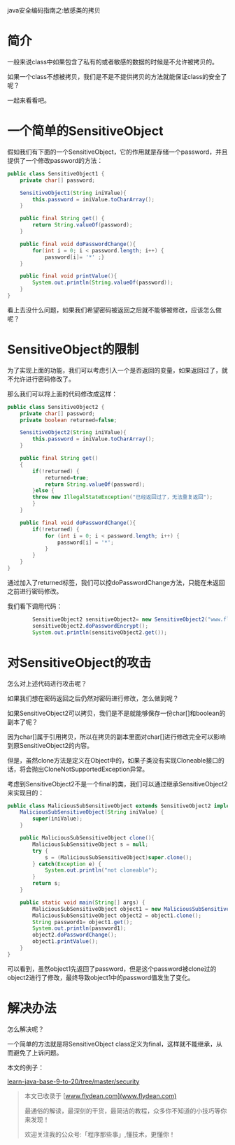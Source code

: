 java安全编码指南之:敏感类的拷贝

# 简介

一般来说class中如果包含了私有的或者敏感的数据的时候是不允许被拷贝的。

如果一个class不想被拷贝，我们是不是不提供拷贝的方法就能保证class的安全了呢？

一起来看看吧。

# 一个简单的SensitiveObject

假如我们有下面的一个SensitiveObject，它的作用就是存储一个password，并且提供了一个修改password的方法：

~~~java
public class SensitiveObject1 {
    private char[] password;

    SensitiveObject1(String iniValue){
        this.password = iniValue.toCharArray();
    }

    public final String get() {
        return String.valueOf(password);
    }

    public final void doPasswordChange(){
        for(int i = 0; i < password.length; i++) {
            password[i]= '*' ;}
    }

    public final void printValue(){
        System.out.println(String.valueOf(password));
    }
}
~~~

看上去没什么问题，如果我们希望密码被返回之后就不能够被修改，应该怎么做呢？

# SensitiveObject的限制

为了实现上面的功能，我们可以考虑引入一个是否返回的变量，如果返回过了，就不允许进行密码修改了。

那么我们可以将上面的代码修改成这样：

~~~java
public class SensitiveObject2 {
    private char[] password;
    private boolean returned=false;

    SensitiveObject2(String iniValue){
        this.password = iniValue.toCharArray();
    }

    public final String get()
    {
        if(!returned) {
            returned=true;
            return String.valueOf(password);
        }else {
        throw new IllegalStateException("已经返回过了，无法重复返回");
        }
    }

    public final void doPasswordChange(){
        if(!returned) {
            for (int i = 0; i < password.length; i++) {
                password[i] = '*';
            }
        }
    }
}
~~~

通过加入了returned标签，我们可以控doPasswordChange方法，只能在未返回之前进行密码修改。

我们看下调用代码：

~~~java
        SensitiveObject2 sensitiveObject2= new SensitiveObject2("www.flydean.com");
        sensitiveObject2.doPasswordEncrypt();
        System.out.println(sensitiveObject2.get());
~~~

# 对SensitiveObject的攻击

怎么对上述代码进行攻击呢？

如果我们想在密码返回之后仍然对密码进行修改，怎么做到呢？

如果SensitiveObject2可以拷贝，我们是不是就能够保存一份char[]和boolean的副本了呢？

因为char[]属于引用拷贝，所以在拷贝的副本里面对char[]进行修改完全可以影响到原SensitiveObject2的内容。

但是，虽然clone方法是定义在Object中的，如果子类没有实现Cloneable接口的话，将会抛出CloneNotSupportedException异常。

考虑到SensitiveObject2不是一个final的类，我们可以通过继承SensitiveObject2来实现目的：

~~~java
public class MaliciousSubSensitiveObject extends SensitiveObject2 implements Cloneable{
    MaliciousSubSensitiveObject(String iniValue) {
        super(iniValue);
    }

    public MaliciousSubSensitiveObject clone(){
        MaliciousSubSensitiveObject s = null;
        try {
            s = (MaliciousSubSensitiveObject)super.clone();
        } catch(Exception e) {
            System.out.println("not cloneable");
        }
        return s;
    }

    public static void main(String[] args) {
        MaliciousSubSensitiveObject object1 = new MaliciousSubSensitiveObject("www.flydean.com");
        MaliciousSubSensitiveObject object2 = object1.clone();
        String password1= object1.get();
        System.out.println(password1);
        object2.doPasswordChange();
        object1.printValue();
    }
}
~~~

可以看到，虽然object1先返回了password，但是这个password被clone过的object2进行了修改，最终导致object1中的password值发生了变化。

# 解决办法

怎么解决呢？

一个简单的方法就是将SensitiveObject class定义为final，这样就不能继承，从而避免了上诉问题。

本文的例子：

[learn-java-base-9-to-20/tree/master/security](https://github.com/ddean2009/learn-java-base-9-to-20/tree/master/security)

> 本文已收录于 [www.flydean.com](www.flydean.com)
>
> 最通俗的解读，最深刻的干货，最简洁的教程，众多你不知道的小技巧等你来发现！
> 
> 欢迎关注我的公众号:「程序那些事」,懂技术，更懂你！





